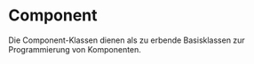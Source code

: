 # Component

Die Component-Klassen dienen als zu erbende Basisklassen zur Programmierung von Komponenten.